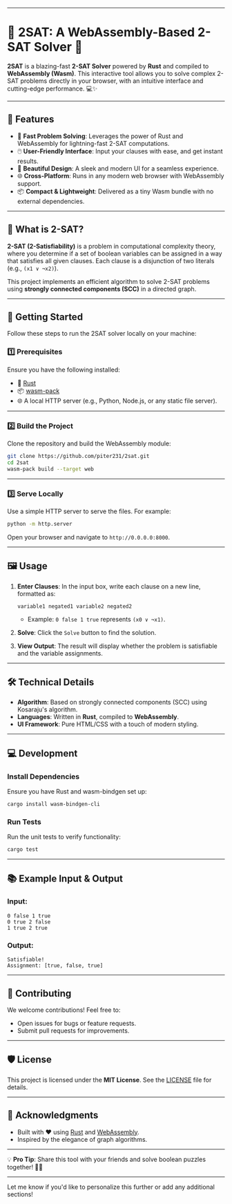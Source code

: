 
---

# 🧩 2SAT: A WebAssembly-Based 2-SAT Solver 🚀

**2SAT** is a blazing-fast **2-SAT Solver** powered by **Rust** and compiled to **WebAssembly (Wasm)**. This interactive tool allows you to solve complex 2-SAT problems directly in your browser, with an intuitive interface and cutting-edge performance. 💻✨

---

## 🌟 Features

- 🧠 **Fast Problem Solving**: Leverages the power of Rust and WebAssembly for lightning-fast 2-SAT computations.
- 🖱️ **User-Friendly Interface**: Input your clauses with ease, and get instant results.
- 🎨 **Beautiful Design**: A sleek and modern UI for a seamless experience.
- 🌐 **Cross-Platform**: Runs in any modern web browser with WebAssembly support.
- 📦 **Compact & Lightweight**: Delivered as a tiny Wasm bundle with no external dependencies.

---

## 📖 What is 2-SAT?

**2-SAT (2-Satisfiability)** is a problem in computational complexity theory, where you determine if a set of boolean variables can be assigned in a way that satisfies all given clauses. Each clause is a disjunction of two literals (e.g., `(x1 ∨ ¬x2)`).

This project implements an efficient algorithm to solve 2-SAT problems using **strongly connected components (SCC)** in a directed graph.

---

## 🚀 Getting Started

Follow these steps to run the 2SAT solver locally on your machine:

### 1️⃣ Prerequisites
Ensure you have the following installed:
- 🦀 [Rust](https://www.rust-lang.org/)
- 📦 [wasm-pack](https://rustwasm.github.io/wasm-pack/installer/)
- 🌐 A local HTTP server (e.g., Python, Node.js, or any static file server).

---

### 2️⃣ Build the Project
Clone the repository and build the WebAssembly module:

```bash
git clone https://github.com/piter231/2sat.git
cd 2sat
wasm-pack build --target web
```

---

### 3️⃣ Serve Locally
Use a simple HTTP server to serve the files. For example:

```bash
python -m http.server
```

Open your browser and navigate to `http://0.0.0.0:8000`.

---

## 🖼️ Usage

1. **Enter Clauses**: In the input box, write each clause on a new line, formatted as:
   ```
   variable1 negated1 variable2 negated2
   ```
   - Example: `0 false 1 true` represents `(x0 ∨ ¬x1)`.

2. **Solve**: Click the `Solve` button to find the solution.

3. **View Output**: The result will display whether the problem is satisfiable and the variable assignments.

---

## 🛠️ Technical Details

- **Algorithm**: Based on strongly connected components (SCC) using Kosaraju's algorithm.
- **Languages**: Written in **Rust**, compiled to **WebAssembly**.
- **UI Framework**: Pure HTML/CSS with a touch of modern styling.

---

## 💻 Development

### Install Dependencies
Ensure you have Rust and wasm-bindgen set up:

```bash
cargo install wasm-bindgen-cli
```

### Run Tests
Run the unit tests to verify functionality:

```bash
cargo test
```

---

## 📚 Example Input & Output

### Input:
```
0 false 1 true
0 true 2 false
1 true 2 true
```

### Output:
```
Satisfiable!
Assignment: [true, false, true]
```

---

## 🤝 Contributing

We welcome contributions! Feel free to:
- Open issues for bugs or feature requests.
- Submit pull requests for improvements.

---

## 🛡️ License

This project is licensed under the **MIT License**. See the [LICENSE](LICENSE) file for details.

---

## 🎉 Acknowledgments

- Built with ❤️ using [Rust](https://www.rust-lang.org/) and [WebAssembly](https://webassembly.org/).
- Inspired by the elegance of graph algorithms.

---


💡 **Pro Tip**: Share this tool with your friends and solve boolean puzzles together! 🧠✨

--- 

Let me know if you'd like to personalize this further or add any additional sections!